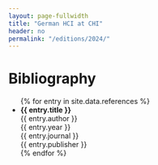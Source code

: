 ```yaml
---
layout: page-fullwidth
title: "German HCI at CHI"
header: no
permalink: "/editions/2024/"
---
```

<h1>Bibliography</h1>
<ul>
  {% for entry in site.data.references %}
    <li>
      <strong>{{ entry.title }}</strong><br>
      {{ entry.author }}<br>
      {{ entry.year }}<br>
      {{ entry.journal }}<br>
      {{ entry.publisher }}
    </li>
  {% endfor %}
</ul>